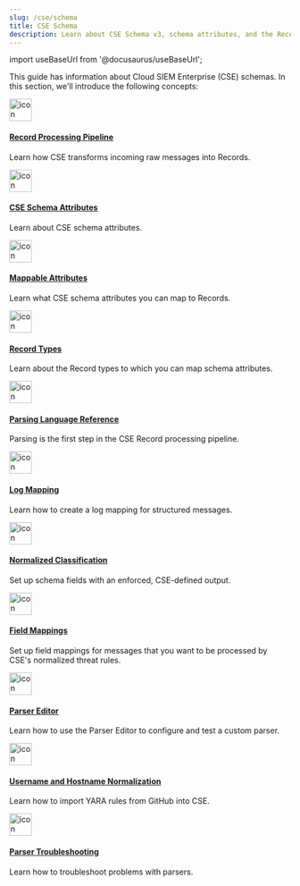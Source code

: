 ```yaml
---
slug: /cse/schema
title: CSE Schema
description: Learn about CSE Schema v3, schema attributes, and the Record processing pipeline.
---
```


import useBaseUrl from '@docusaurus/useBaseUrl';

This guide has information about Cloud SIEM Enterprise (CSE) schemas. In this section, we'll introduce the following concepts:

<div className="box-wrapper" markdown="1">
<div className="box smallbox1 card">
  <div className="container">
  <a href="/docs/cse/schema/record-processing-pipeline"><img src={useBaseUrl('img/icons/operations/schema.png')} alt="icon" width="40"/><h4>Record Processing Pipeline</h4></a>
  <p>Learn how CSE transforms incoming raw messages into Records.</p>
  </div>
</div>
<div className="box smallbox2 card">
  <div className="container">
  <a href="/docs/cse/schema/schema-attributes"><img src={useBaseUrl('img/icons/operations/schema.png')} alt="icon" width="40"/><h4>CSE Schema Attributes</h4></a>
  <p>Learn about CSE schema attributes.</p>
  </div>
</div>
<div className="box smallbox3 card">
  <div className="container">
  <a href="/docs/cse/schema/attributes-map-to-records"><img src={useBaseUrl('img/icons/operations/schema.png')} alt="icon" width="40"/><h4>Mappable Attributes</h4></a>
  <p>Learn what CSE schema attributes you can map to Records.</p>
  </div>
</div>
<div className="box smallbox4 card">
  <div className="container">
  <a href="/docs/cse/schema/cse-record-types"><img src={useBaseUrl('img/icons/operations/schema.png')} alt="icon" width="40"/><h4>Record Types</h4></a>
  <p>Learn about the Record types to which you can map schema attributes.</p>
  </div>
</div>
<div className="box smallbox5 card">
  <div className="container">
  <a href="/docs/cse/schema/parsing-language-reference-guide"><img src={useBaseUrl('img/icons/operations/schema.png')} alt="icon" width="40"/><h4>Parsing Language Reference</h4></a>
  <p>Parsing is the first step in the CSE Record processing pipeline.</p>
  </div>
</div>
<div className="box smallbox6 card">
  <div className="container">
  <a href="/docs/cse/schema/create-structured-log-mapping"><img src={useBaseUrl('img/icons/operations/schema.png')} alt="icon" width="40"/><h4>Log Mapping</h4></a>
  <p>Learn how to create a log mapping for structured messages.</p>
  </div>  
</div>
<div className="box smallbox7 card">
  <div className="container">
  <a href="/docs/cse/schema/cse-normalized-classification"><img src={useBaseUrl('img/icons/operations/schema.png')} alt="icon" width="40"/><h4>Normalized Classification</h4></a>
  <p>Set up schema fields with an enforced, CSE-defined output.</p>
  </div>
</div>
<div className="box smallbox8 card">
  <div className="container">
  <a href="/docs/cse/schema/field-mapping-security-event-sources"><img src={useBaseUrl('img/icons/operations/schema.png')} alt="icon" width="40"/><h4>Field Mappings</h4></a>
  <p>Set up field mappings for messages that you want to be processed by CSE's normalized threat rules.</p>
  </div>
</div>
<div className="box smallbox9 card">
  <div className="container">
  <a href="/docs/cse/schema/parser-editor"><img src={useBaseUrl('img/icons/operations/schema.png')} alt="icon" width="40"/><h4>Parser Editor</h4></a>
  <p>Learn how to use the Parser Editor to configure and test a custom parser.</p>
</div>
</div>
<div className="box smallbox10 card">
  <div className="container">
  <a href="/docs/cse/schema/username-and-hostname-normalization"><img src={useBaseUrl('img/icons/operations/schema.png')} alt="icon" width="40"/><h4>Username and Hostname Normalization</h4></a>
  <p>Learn how to import YARA rules from GitHub into CSE.</p>
  </div>
</div>
<div className="box smallbox11 card">
  <div className="container">
  <a href="/docs/cse/schema/parser-troubleshooting-tips"><img src={useBaseUrl('img/icons/operations/schema.png')} alt="icon" width="40"/><h4>Parser Troubleshooting</h4></a>
  <p>Learn how to troubleshoot problems with parsers.</p>
  </div>
</div>
</div>

